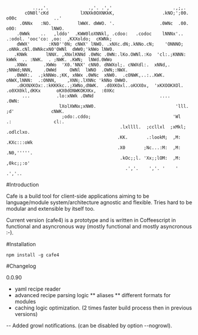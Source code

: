
```
          ..,,'.               .,'. .','                       .,;,.                                            
       cON0l'cKd            lXNXk0OXNKkK,                  .kNO;';00.                    o00c              ..'
     .ONNx   :NO.          lWWX. dWWO. '.                 .0WNc  .00.                    o0O:             lNWO.
    .0WWk    ..   ,lddo'  .KWW0loXNNkl, .cdoo:   .codoc    lNNNx'..    .:odol. 'ooc'co: ,oo:  ,KXXoldo;  cKWNk; 
    dWWX'       :KN0''0N; cNWX' lNWO. .xNXc.dN;.kNNo.cN;    'ONNNO;  .oNNk.cNl.0WNkcxN0'OWNl  dWW0;'kNWo lNW0. 
   .KNWk       lNNX. ,XNxlKNNd .0WNc .0WN:.lKo.OWNl.:Ko  'cl:.;KNNN: kWWk  .. :NWK.  . ;NWK. .KWN;  lNWd.0WWo 
   .XNWx      .XWWo  'X0.'NNX' cNN0. dNWXol;. cNWXdl:.  xNNd,. ;NNWd;NNN,    .OWWd     OWNl  lWNO  .OWN;:NWX. 
   .0WWX:.  .;kNNWo.;KK, xNWx .0WNc  xNW0.  .cONWK,..:..KWK.   oNWX,lNNN:  .:ONNN,    ,XNN;.lXNNc 'kNNo OWWO.
    .dKXNXKOx:.:kKKKkc..;XWNo,dNWK.  .d0XKOxl..oKXX0x,  'xKXOOKXOl. .o0XX0kl,dKKx      oKX0dONWKOKXKx,  :0XKc 
      ...          .lo:xNWk .OWNd                         ....                            .0WN:              
                    lXolXWNx;xNW0.                              'lll.    ;d'              cNWK. 
                     ;odo:.cddo;                               'Wl      .:                cl:. 
                                           .lxllll.  ;ccllxl  ;xMkl; .odlclxo.    
                                          .KK.       .:lookM;  ,M:  .KXc:::oWk    
                                          .X0       ;Nc...:M:  ,M:  .N0,'''''.    
                                           .kOc;;l. 'Xx;;lOM:  ,M:   ,0kc;;:o'    
                                             .','.    ','. '    '      .','.. 
```

#Introduction

Cafe is a build tool for client-side applications aiming to be language/module system/architecture agnostic and flexible. Tries hard to be modular and extensible by itself too. 

Current version (cafe4) is a prototype and is written in Coffeescript in functional and asyncronous way (mostly functional and mostly asyncronous :-). 

#Installation

    npm install -g cafe4

#Changelog

0.0.90
* yaml recipe reader
* advanced recipe parsing logic
** aliases
** different formats for modules
* caching logic optimization. (2 times faster build process then in previous versions)

-- Added growl notifications. (can be disabled by option --nogrowl).
